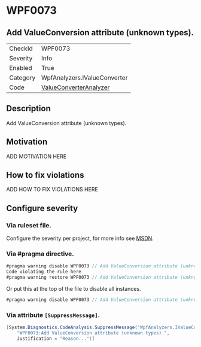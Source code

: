 # WPF0073
## Add ValueConversion attribute (unknown types).

<!-- start generated table -->
<table>
  <tr>
    <td>CheckId</td>
    <td>WPF0073</td>
  </tr>
  <tr>
    <td>Severity</td>
    <td>Info</td>
  </tr>
  <tr>
    <td>Enabled</td>
    <td>True</td>
  </tr>
  <tr>
    <td>Category</td>
    <td>WpfAnalyzers.IValueConverter</td>
  </tr>
  <tr>
    <td>Code</td>
    <td><a href="https://github.com/DotNetAnalyzers/WpfAnalyzers/blob/master/WpfAnalyzers/NodeAnalyzers/ValueConverterAnalyzer.cs">ValueConverterAnalyzer</a></td>
  </tr>
</table>
<!-- end generated table -->

## Description

Add ValueConversion attribute (unknown types).

## Motivation

ADD MOTIVATION HERE

## How to fix violations

ADD HOW TO FIX VIOLATIONS HERE

<!-- start generated config severity -->
## Configure severity

### Via ruleset file.

Configure the severity per project, for more info see [MSDN](https://msdn.microsoft.com/en-us/library/dd264949.aspx).

### Via #pragma directive.
```C#
#pragma warning disable WPF0073 // Add ValueConversion attribute (unknown types).
Code violating the rule here
#pragma warning restore WPF0073 // Add ValueConversion attribute (unknown types).
```

Or put this at the top of the file to disable all instances.
```C#
#pragma warning disable WPF0073 // Add ValueConversion attribute (unknown types).
```

### Via attribute `[SuppressMessage]`.

```C#
[System.Diagnostics.CodeAnalysis.SuppressMessage("WpfAnalyzers.IValueConverter", 
    "WPF0073:Add ValueConversion attribute (unknown types).", 
    Justification = "Reason...")]
```
<!-- end generated config severity -->
